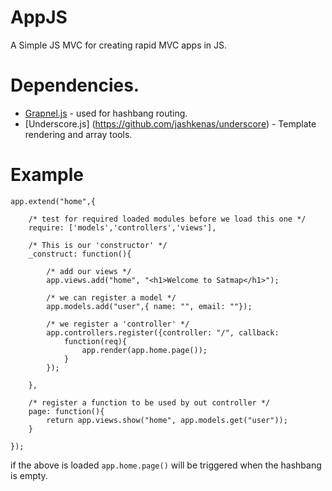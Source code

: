 AppJS
=====

A Simple JS MVC for creating rapid MVC apps in JS.

# Dependencies.
- [Grapnel.js](https://github.com/gregsabia/Grapnel.js/tree/master) - used for hashbang routing.
- [Underscore.js] (https://github.com/jashkenas/underscore) - Template rendering and array tools.

# Example

```JS
app.extend("home",{
	
	/* test for required loaded modules before we load this one */
	require: ['models','controllers','views'],
	
    /* This is our 'constructor' */
    _construct: function(){
		
		/* add our views */
		app.views.add("home", "<h1>Welcome to Satmap</h1>");
		
        /* we can register a model */
        app.models.add("user",{ name: "", email: ""});

        /* we register a 'controller' */
        app.controllers.register({controller: "/", callback: 
			function(req){ 
				app.render(app.home.page());
			} 
		});
		
    },

    /* register a function to be used by out controller */
    page: function(){ 
        return app.views.show("home", app.models.get("user"));
    }

});
```

if the above is loaded ``app.home.page()`` will be triggered when the hashbang is empty. 